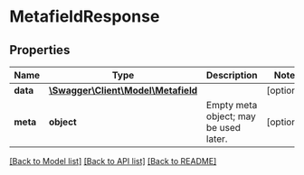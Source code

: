 # MetafieldResponse

## Properties
Name | Type | Description | Notes
------------ | ------------- | ------------- | -------------
**data** | [**\Swagger\Client\Model\Metafield**](Metafield.md) |  | [optional] 
**meta** | **object** | Empty meta object; may be used later. | [optional] 

[[Back to Model list]](../README.md#documentation-for-models) [[Back to API list]](../README.md#documentation-for-api-endpoints) [[Back to README]](../README.md)


